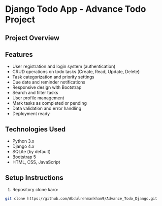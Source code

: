 # Django Todo App - Advance Todo Project

## Project Overview


## Features
- User registration and login system (authentication)
- CRUD operations on todo tasks (Create, Read, Update, Delete)
- Task categorization and priority settings
- Due date and reminder notifications
- Responsive design with Bootstrap
- Search and filter tasks
- User profile management
- Mark tasks as completed or pending
- Data validation and error handling
- Deployment ready

## Technologies Used
- Python 3.x  
- Django 4.x  
- SQLite (by default)  
- Bootstrap 5  
- HTML, CSS, JavaScript

## Setup Instructions
1. Repository clone karo:  
```bash
git clone https://github.com/Abdulrehmankhan9/Advance_Todo_Django.git
